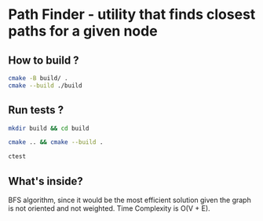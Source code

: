 
# Path Finder - utility that finds closest paths for a given node

## How to build ?

```bash
cmake -B build/ .
cmake --build ./build
```

## Run tests ?

```bash
mkdir build && cd build

cmake .. && cmake --build .

ctest
```

## What's inside?

BFS algorithm, since it would be the most efficient solution
given the graph is not oriented and not weighted. Time Complexity is O(V + E).
